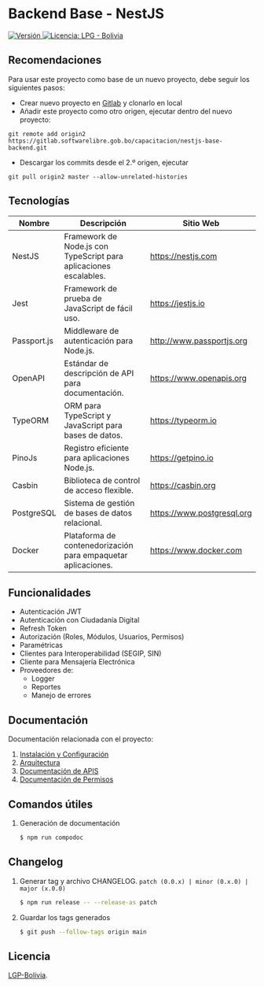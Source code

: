 # Backend Base - NestJS

<p>
  <a href="./">
    <img src="https://img.shields.io/badge/version-v1.1.0-blue" alt="Versión">
  </a>
  <a href="./LICENSE">
      <img src="https://img.shields.io/static/v1?label=license&message=LPG%20-%20Bolivia&color=green" alt="Licencia: LPG - Bolivia" />
  </a>
</p>

## Recomendaciones

Para usar este proyecto como base de un nuevo proyecto, debe seguir los siguientes pasos:

- Crear nuevo proyecto en [Gitlab](https://gitlab.softwarelibre.gob.bo/projects/new) y clonarlo en local
- Añadir este proyecto como otro origen, ejecutar dentro del nuevo proyecto:

```
git remote add origin2 https://gitlab.softwarelibre.gob.bo/capacitacion/nestjs-base-backend.git
```

- Descargar los commits desde el 2.º origen, ejecutar

```
git pull origin2 master --allow-unrelated-histories
```

## Tecnologías

| Nombre      | Descripción                                                       | Sitio Web                  |
| ----------- | ----------------------------------------------------------------- | -------------------------- |
| NestJS      | Framework de Node.js con TypeScript para aplicaciones escalables. | https://nestjs.com         |
| Jest        | Framework de prueba de JavaScript de fácil uso.                   | https://jestjs.io          |
| Passport.js | Middleware de autenticación para Node.js.                         | http://www.passportjs.org  |
| OpenAPI     | Estándar de descripción de API para documentación.                | https://www.openapis.org   |
| TypeORM     | ORM para TypeScript y JavaScript para bases de datos.             | https://typeorm.io         |
| PinoJs      | Registro eficiente para aplicaciones Node.js.                     | https://getpino.io         |
| Casbin      | Biblioteca de control de acceso flexible.                         | https://casbin.org         |
| PostgreSQL  | Sistema de gestión de bases de datos relacional.                  | https://www.postgresql.org |
| Docker      | Plataforma de contenedorización para empaquetar aplicaciones.     | https://www.docker.com     |

## Funcionalidades

- Autenticación JWT
- Autenticación con Ciudadanía Digital
- Refresh Token
- Autorización (Roles, Módulos, Usuarios, Permisos)
- Paramétricas
- Clientes para Interoperabilidad (SEGIP, SIN)
- Cliente para Mensajería Electrónica
- Proveedores de:
  - Logger
  - Reportes
  - Manejo de errores

## Documentación

Documentación relacionada con el proyecto:

1. [Instalación y Configuración](INSTALL.md)
2. [Arquitectura](/docs/arquitectura.md)
3. [Documentación de APIS](/docs/openapi.yaml)
4. [Documentación de Permisos](/docs/permisos.md)

## Comandos útiles

1. Generación de documentación

   ```bash
   $ npm run compodoc
   ```

## Changelog

1. Generar tag y archivo CHANGELOG. `patch (0.0.x) | minor (0.x.0) | major (x.0.0)`

   ```bash
   $ npm run release -- --release-as patch
   ```

2. Guardar los tags generados

   ```bash
   $ git push --follow-tags origin main
   ```

## Licencia

[LGP-Bolivia](LICENSE).
